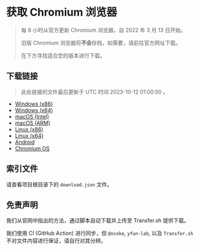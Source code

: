 # 获取 Chromium 浏览器

> 每 8 小时从官方更新 Chromium 浏览器，自 2022 年 3 月 13 日开始。
> 
> 旧版 Chromium 浏览器将**不会**存档，如需要，请前往官方网址下载。
>
> 在下方寻找适合您的版本进行下载。

## 下载链接

> 此处链接的文件最后更新于 UTC 时间 2023-10-12 01:00:50
。

- [Windows (x86)](https://transfer.sh/EVJkPFOeUt/Win.zip)
- [Windows (x64)](https://transfer.sh/Bq6SnocRva/Win_x64.zip)
- [macOS (Intel)](https://transfer.sh/JlYDRsHXjB/Mac.zip)
- [macOS (ARM)](https://transfer.sh/j1p2hcGlMn/Mac_Arm.zip)
- [Linux (x86)](https://transfer.sh/g5rbMU0jdh/Linux.zip)
- [Linux (x64)](https://transfer.sh/wTHniTPCUo/Linux_x64.zip)
- [Android](https://transfer.sh/Dv4soF6IK6/Android.zip)
- [Chromium OS](https://transfer.sh/8jYy9z01U9/Linux_ChromiumOS_Full.zip)

## 索引文件

请查看项目根目录下的 `download.json` 文件。

## 免责声明

我们从官网中指出的方法，通过脚本自动下载并上传至 Transfer.sh 提供下载。

我们使用 CI (GitHub Action) 进行同步，但 `@ocoke`, `yfun-lab`, 以及 `Transfer.sh` 不对文件内容进行保证，请自行对其分辨。
